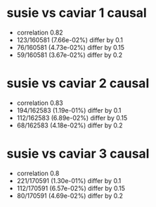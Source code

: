 # susie vs caviar  1 causal

- correlation 0.82
- 123/160581 (7.66e-02%) differ by 0.1
- 76/160581 (4.73e-02%) differ by 0.15
- 59/160581 (3.67e-02%) differ by 0.2


# susie vs caviar  2 causal

- correlation 0.83
- 194/162583 (1.19e-01%) differ by 0.1
- 112/162583 (6.89e-02%) differ by 0.15
- 68/162583 (4.18e-02%) differ by 0.2


# susie vs caviar  3 causal

- correlation 0.8
- 221/170591 (1.30e-01%) differ by 0.1
- 112/170591 (6.57e-02%) differ by 0.15
- 80/170591 (4.69e-02%) differ by 0.2


